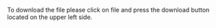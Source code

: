 To download the file please click on file and press the download button located on the upper left side.
